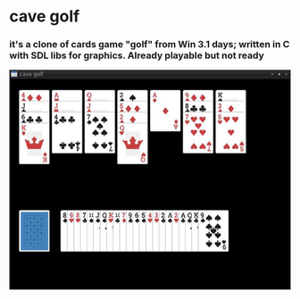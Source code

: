 # cave golf  
### it's a clone of cards game "golf" from Win 3.1 days; written in C with SDL libs for graphics. Already playable but not ready

![beta_1](/misc/screenshot.jpg)
